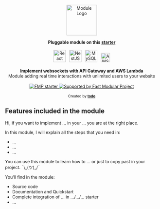 <p align="center">
  <a href="https://fast-modular-project.com/modules" target="_blank">
    <img src="https://fast-modular-project.com/assets/icons/module-outlined-primary.svg" height="100px" alt="Module Logo"/>
  </a>
</p>

<div align="center">
    <strong>
      Pluggable module on this <a href="https://fast-modular-project.com/starters/starter-reacjs-nestjs-mysql" target="_blank">starter</a>
    </strong>  
</div>

<br />

<div align="center">
  <img src="https://fast-modular-project.com/assets/imgs/technologies/reactjs.png" height="40px" alt="React"/>&nbsp;&nbsp;
  <img src="https://fast-modular-project.com/assets/imgs/technologies/nestjs.svg" height="40px" alt="NestJS"/>&nbsp;&nbsp;
  <img src="https://fast-modular-project.com/assets/imgs/technologies/mysql.png" height="40px" alt="MySQL"/>&nbsp;&nbsp;
  <img src="https://fast-modular-project.com/assets/imgs/technologies/aws.png" height="30px" alt="AWS"/>
</div>

<br />

<div align="center"><strong>Implement websockets with API Gateway and AWS Lambda</strong></div>
<div align="center">Module adding real time interactions with unlimited users to your website</div>

<br />

<!-- Badges -->
<div align="center">
  
  <a href="https://join.slack.com/t/fast-modular-project/shared_invite/zt-o4xbnp6b-QWVWS8VUBTaurVU1g~9rIw">
    <img 
    alt="FMP starter" src="https://img.shields.io/badge/join%20the%20community-on%20slack-blue?logo=slack"/>
  </a>
  <a href="https://fast-modular-project.com">
    <img alt="Supported by Fast Modular Project" src="https://img.shields.io/badge/supported%20by-Fast%20Modular%20Project-ed422e" />
  </a>
</div>

<br />

<div align="center">
  <sub>Created by <strong><a href="https://github.com/yourGitHubProfile">todo</a></strong></sub>
</div>

## Features included in the module

Hi, if you want to implement ... in your ... you are at the right place. 

In this module, I will explain all the steps that you need in:
- ...
- ...
- ...

You can use this module to learn how to ... or just to copy past in your project. ¯&#92;&#95;(ツ)&#95;/¯

You'll find in the module: 
- Source code
- Documentation and Quickstart
- Complete integration of ... in .../.../... starter
- ...